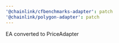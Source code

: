 ```yaml
---
'@chainlink/cfbenchmarks-adapter': patch
'@chainlink/polygon-adapter': patch
---
```


EA converted to PriceAdapter
